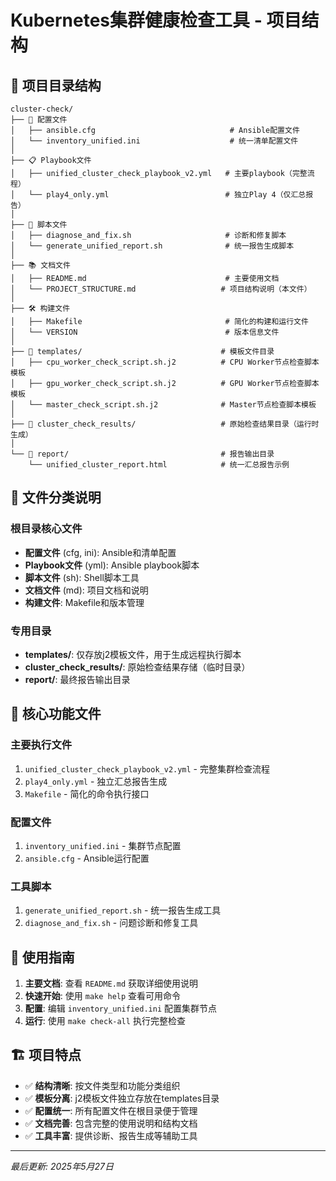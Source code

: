 # Kubernetes集群健康检查工具 - 项目结构

## 📁 项目目录结构

```
cluster-check/
├── 📄 配置文件
│   ├── ansible.cfg                              # Ansible配置文件
│   └── inventory_unified.ini                    # 统一清单配置文件
│
├── 📋 Playbook文件
│   ├── unified_cluster_check_playbook_v2.yml   # 主要playbook（完整流程）
│   └── play4_only.yml                          # 独立Play 4（仅汇总报告）
│
├── 🔧 脚本文件
│   ├── diagnose_and_fix.sh                     # 诊断和修复脚本
│   └── generate_unified_report.sh              # 统一报告生成脚本
│
├── 📚 文档文件
│   ├── README.md                               # 主要使用文档
│   └── PROJECT_STRUCTURE.md                   # 项目结构说明（本文件）
│
├── 🛠️ 构建文件
│   ├── Makefile                                # 简化的构建和运行文件
│   └── VERSION                                 # 版本信息文件
│
├── 📁 templates/                               # 模板文件目录
│   ├── cpu_worker_check_script.sh.j2          # CPU Worker节点检查脚本模板
│   ├── gpu_worker_check_script.sh.j2          # GPU Worker节点检查脚本模板
│   └── master_check_script.sh.j2              # Master节点检查脚本模板
│
├── 📁 cluster_check_results/                   # 原始检查结果目录（运行时生成）
│
└── 📁 report/                                  # 报告输出目录
    └── unified_cluster_report.html            # 统一汇总报告示例
```

## 🎯 文件分类说明

### 根目录核心文件
- **配置文件** (cfg, ini): Ansible和清单配置
- **Playbook文件** (yml): Ansible playbook脚本
- **脚本文件** (sh): Shell脚本工具
- **文档文件** (md): 项目文档和说明
- **构建文件**: Makefile和版本管理

### 专用目录
- **templates/**: 仅存放j2模板文件，用于生成远程执行脚本
- **cluster_check_results/**: 原始检查结果存储（临时目录）
- **report/**: 最终报告输出目录

## 🚀 核心功能文件

### 主要执行文件
1. `unified_cluster_check_playbook_v2.yml` - 完整集群检查流程
2. `play4_only.yml` - 独立汇总报告生成
3. `Makefile` - 简化的命令执行接口

### 配置文件
1. `inventory_unified.ini` - 集群节点配置
2. `ansible.cfg` - Ansible运行配置

### 工具脚本
1. `generate_unified_report.sh` - 统一报告生成工具
2. `diagnose_and_fix.sh` - 问题诊断和修复工具

## 📝 使用指南

1. **主要文档**: 查看 `README.md` 获取详细使用说明
2. **快速开始**: 使用 `make help` 查看可用命令
3. **配置**: 编辑 `inventory_unified.ini` 配置集群节点
4. **运行**: 使用 `make check-all` 执行完整检查

## 🏗️ 项目特点

- ✅ **结构清晰**: 按文件类型和功能分类组织
- ✅ **模板分离**: j2模板文件独立存放在templates目录
- ✅ **配置统一**: 所有配置文件在根目录便于管理
- ✅ **文档完善**: 包含完整的使用说明和结构文档
- ✅ **工具丰富**: 提供诊断、报告生成等辅助工具

---
*最后更新: 2025年5月27日*
